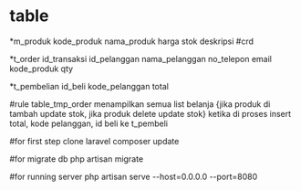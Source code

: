 # table
*m_produk
kode_produk
nama_produk
harga
stok
deskripsi
#crd

*t_order
id_transaksi
id_pelanggan
nama_pelanggan
no_telepon
email
kode_produk
qty

*t_pembelian
id_beli
kode_pelanggan
total

#rule
table_tmp_order menampilkan semua list belanja
{jika produk di tambah update stok, jika produk delete update stok}
ketika di proses insert total, kode pelanggan, id beli ke t_pembeli 

#for first step clone laravel
composer update

#for migrate db
php artisan migrate

#for running server
php artisan serve --host=0.0.0.0 --port=8080

